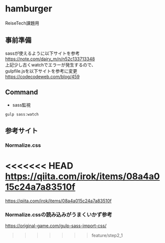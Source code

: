 # hamburger
ReiseTech課題用

## 事前準備
sassが使えるように以下サイトを参考  
https://note.com/dairy_m/n/n52c133713348  
上記少し古くwatchでエラーが発生するので、  
gulpfile.jsを以下サイトを参考に変更  
https://codecodeweb.com/blog/459  

## Command
- sass監視
```
gulp sass:watch
```

## 参考サイト
### Normalize.css
<<<<<<< HEAD
https://qiita.com/irok/items/08a4a015c24a7a83510f
=======
https://qiita.com/irok/items/08a4a015c24a7a83510f
### Normalize.cssの読み込みがうまくいかず参考
https://original-game.com/gulp-sass-import-css/
>>>>>>> feature/step2_1
